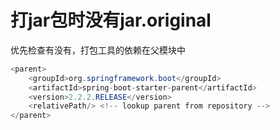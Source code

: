 # 打jar包时没有jar.original

优先检查有没有，打包工具的依赖在父模块中

```java
<parent>
    <groupId>org.springframework.boot</groupId>
    <artifactId>spring-boot-starter-parent</artifactId>
    <version>2.2.2.RELEASE</version>
    <relativePath/> <!-- lookup parent from repository -->
</parent>
```

